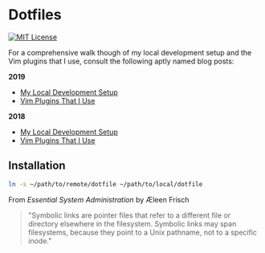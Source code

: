 # Dotfiles

[![MIT License](https://img.shields.io/github/license/NickolasHKraus/dotfiles?color=blue)](https://github.com/NickolasHKraus/dotfiles/blob/master/LICENSE)

For a comprehensive walk though of my local development setup and the Vim plugins that I use, consult the following aptly named blog posts:

**2019**
* [My Local Development Setup](https://nickolaskraus.org/articles/my-local-development-setup-2019/)
* [Vim Plugins That I Use](https://nickolaskraus.org/articles/vim-plugins-that-i-use-2019/)

**2018**
* [My Local Development Setup](https://nickolaskraus.org/articles/my-local-development-setup-2018/)
* [Vim Plugins That I Use](https://nickolaskraus.org/articles/vim-plugins-that-i-use-2018/)

## Installation

```bash
ln -s ~/path/to/remote/dotfile ~/path/to/local/dotfile
```

From *Essential System Administration* by Æleen Frisch

> "Symbolic links are pointer files that refer to a different file or directory elsewhere in the filesystem. Symbolic links may span filesystems, because they point to a Unix pathname, not to a specific inode."

